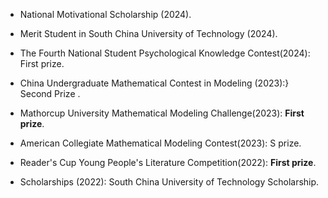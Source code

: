 - National Motivational Scholarship (2024).

- Merit Student in South China University of Technology (2024).

- The Fourth National Student Psychological Knowledge Contest(2024): First prize.

- China Undergraduate Mathematical Contest in Modeling (2023):} Second Prize .

- Mathorcup University Mathematical Modeling Challenge(2023): <b>First prize</b>.

- American Collegiate Mathematical Modeling Contest(2023): S prize.

- Reader's Cup Young People's Literature Competition(2022): <b>First prize</b>.

- Scholarships (2022): South China University of Technology Scholarship.
